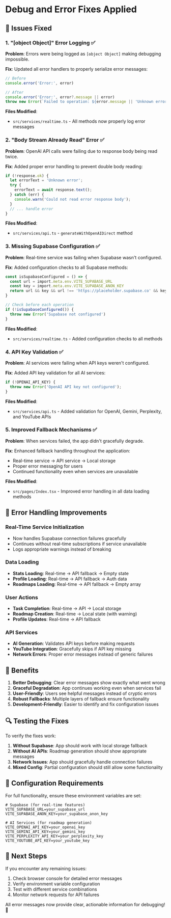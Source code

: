 # Debug and Error Fixes Applied

## 🐛 Issues Fixed

### 1. **"[object Object]" Error Logging** ✅
**Problem**: Errors were being logged as `[object Object]` making debugging impossible.

**Fix**: Updated all error handlers to properly serialize error messages:
```typescript
// Before
console.error('Error:', error)

// After  
console.error('Error:', error?.message || error)
throw new Error(`Failed to operation: ${error.message || 'Unknown error'}`)
```

**Files Modified**:
- `src/services/realtime.ts` - All methods now properly log error messages

### 2. **"Body Stream Already Read" Error** ✅
**Problem**: OpenAI API calls were failing due to response body being read twice.

**Fix**: Added proper error handling to prevent double body reading:
```typescript
if (!response.ok) {
  let errorText = 'Unknown error';
  try {
    errorText = await response.text();
  } catch (err) {
    console.warn('Could not read error response body');
  }
  // ... handle error
}
```

**Files Modified**:
- `src/services/api.ts` - `generateWithOpenAIDirect` method

### 3. **Missing Supabase Configuration** ✅
**Problem**: Real-time service was failing when Supabase wasn't configured.

**Fix**: Added configuration checks to all Supabase methods:
```typescript
const isSupabaseConfigured = () => {
  const url = import.meta.env.VITE_SUPABASE_URL
  const key = import.meta.env.VITE_SUPABASE_ANON_KEY
  return url && key && url !== 'https://placeholder.supabase.co' && key !== 'placeholder-key'
}

// Check before each operation
if (!isSupabaseConfigured()) {
  throw new Error('Supabase not configured')
}
```

**Files Modified**:
- `src/services/realtime.ts` - Added configuration checks to all methods

### 4. **API Key Validation** ✅
**Problem**: AI services were failing when API keys weren't configured.

**Fix**: Added API key validation for all AI services:
```typescript
if (!OPENAI_API_KEY) {
  throw new Error('OpenAI API key not configured');
}
```

**Files Modified**:
- `src/services/api.ts` - Added validation for OpenAI, Gemini, Perplexity, and YouTube APIs

### 5. **Improved Fallback Mechanisms** ✅
**Problem**: When services failed, the app didn't gracefully degrade.

**Fix**: Enhanced fallback handling throughout the application:
- Real-time service → API service → Local storage
- Proper error messaging for users
- Continued functionality even when services are unavailable

**Files Modified**:
- `src/pages/Index.tsx` - Improved error handling in all data loading methods

## 🔧 Error Handling Improvements

### Real-Time Service Initialization
- Now handles Supabase connection failures gracefully
- Continues without real-time subscriptions if service unavailable
- Logs appropriate warnings instead of breaking

### Data Loading
- **Stats Loading**: Real-time → API fallback → Empty state
- **Profile Loading**: Real-time → API fallback → Auth data
- **Roadmaps Loading**: Real-time → API fallback → Empty array

### User Actions
- **Task Completion**: Real-time → API → Local storage
- **Roadmap Creation**: Real-time → Local state (with warning)
- **Profile Updates**: Real-time → API fallback

### API Services
- **AI Generation**: Validates API keys before making requests
- **YouTube Integration**: Gracefully skips if API key missing
- **Network Errors**: Proper error messages instead of generic failures

## 🚀 Benefits

1. **Better Debugging**: Clear error messages show exactly what went wrong
2. **Graceful Degradation**: App continues working even when services fail
3. **User-Friendly**: Users see helpful messages instead of cryptic errors
4. **Robust Fallbacks**: Multiple layers of fallback ensure functionality
5. **Development-Friendly**: Easier to identify and fix configuration issues

## 🔍 Testing the Fixes

To verify the fixes work:

1. **Without Supabase**: App should work with local storage fallback
2. **Without AI APIs**: Roadmap generation should show appropriate messages
3. **Network Issues**: App should gracefully handle connection failures
4. **Mixed Config**: Partial configuration should still allow some functionality

## 📝 Configuration Requirements

For full functionality, ensure these environment variables are set:

```env
# Supabase (for real-time features)
VITE_SUPABASE_URL=your_supabase_url
VITE_SUPABASE_ANON_KEY=your_supabase_anon_key

# AI Services (for roadmap generation)
VITE_OPENAI_API_KEY=your_openai_key
VITE_GEMINI_API_KEY=your_gemini_key
VITE_PERPLEXITY_API_KEY=your_perplexity_key
VITE_YOUTUBE_API_KEY=your_youtube_key
```

## 🎯 Next Steps

If you encounter any remaining issues:

1. Check browser console for detailed error messages
2. Verify environment variable configuration
3. Test with different service combinations
4. Monitor network requests for API failures

All error messages now provide clear, actionable information for debugging! 🎉

